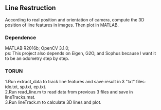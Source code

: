 ## Line Restruction
According to real position and orientation of camera, compute the 3D position of line features in images. Then plot in MATLAB.
### Dependence
MATLAB R2016b; OpenCV 3.1.0; <br>
ps: This project also depends on Eigen, G2O, and Sophus because I want it to be an odometry step by step.
### TORUN
1.Run extract_data to track line features and save result in 3 "txt" files: idx.txt, sp.txt, ep.txt.<br>
2.Run read_line.m to read data from previous 3 files and save in lineTracks.mat.<br>
3.Run lineTrack.m to calculate 3D lines and plot.<br>
